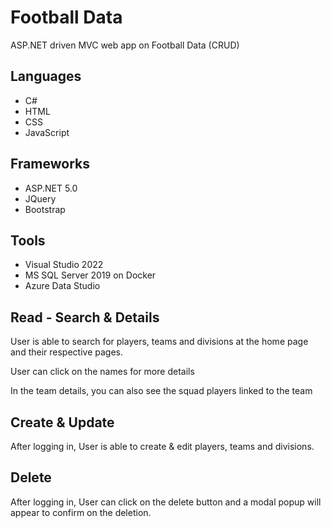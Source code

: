 # Football Data
ASP.NET driven MVC web app on Football Data (CRUD)

## Languages
- C#
- HTML
- CSS
- JavaScript

## Frameworks
- ASP.NET 5.0
- JQuery
- Bootstrap

## Tools
- Visual Studio 2022
- MS SQL Server 2019 on Docker
- Azure Data Studio


## Read - Search & Details
User is able to search for players, teams and divisions at the home page and their respective pages.

User can click on the names for more details

In the team details, you can also see the squad players linked to the team

## Create & Update
After logging in, User is able to create & edit players, teams and divisions.

## Delete
After logging in, User can click on the delete button and a modal popup will appear to confirm on the deletion.
